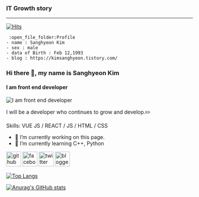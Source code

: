 ### IT Growth story

---
[![Hits](https://hits.seeyoufarm.com/api/count/incr/badge.svg?url=https%3A%2F%2Fgithub.com%2Fkuk6467&count_bg=%2379C83D&title_bg=%23555555&icon=abbrobotstudio.svg&icon_color=%23E7E7E7&title=hits&edge_flat=true)](https://hits.seeyoufarm.com)
```
 :open_file_folder:Profile
- name : Sanghyeon Kim
- sex : male
- data of Birth : Feb 12,1993
- blog : https://kimsanghyeon.tistory.com/
```
### Hi there 👋, my name is Sanghyeon Kim
#### I am front end developer
![I am front end developer](https://arturssmirnovs.github.io/github-profile-readme-generator/images/banner.png)

I will be a developer who continues to grow and develop.:pencil2:

Skills: VUE JS / REACT / JS / HTML / CSS

- 🔭 I’m currently working on this page. 
- 🌱 I’m currently learning  C++, Python 


[<img src='https://cdn.jsdelivr.net/npm/simple-icons@3.0.1/icons/github.svg' alt='github' height='40'>](https://github.com/https://github.com/kuk6467)  [<img src='https://cdn.jsdelivr.net/npm/simple-icons@3.0.1/icons/facebook.svg' alt='facebook' height='40'>](https://www.facebook.com/https://www.facebook.com/sanghyun.kim.980/)  [<img src='https://cdn.jsdelivr.net/npm/simple-icons@3.0.1/icons/twitter.svg' alt='twitter' height='40'>](https://twitter.com/https://twitter.com/U2lGknDhikrgpgD)  [<img src='https://cdn.jsdelivr.net/npm/simple-icons@3.0.1/icons/blogger.svg' alt='blogger' height='40'>](https://kimsanghyeon.tistory.com/)  

[![Top Langs](https://github-readme-stats.vercel.app/api/top-langs/?username=https://github.com/kuk6467)](https://github.com/anuraghazra/github-readme-stats)


[![Anurag's GitHub stats](https://github-readme-stats.vercel.app/api?username=kuk6467)](https://github.com/anuraghazra/github-readme-stats)

<!--
**kuk6467/kuk6467** is a ✨ _special_ ✨ repository because its `README.md` (this file) appears on your GitHub profile.

Here are some ideas to get you started:

- 🔭 I’m currently working on ...
- 🌱 I’m currently learning ...
- 👯 I’m looking to collaborate on ...
- 🤔 I’m looking for help with ...
- 💬 Ask me about ...
- 📫 How to reach me: ...
- 😄 Pronouns: ...
- ⚡ Fun fact: ...
-->
